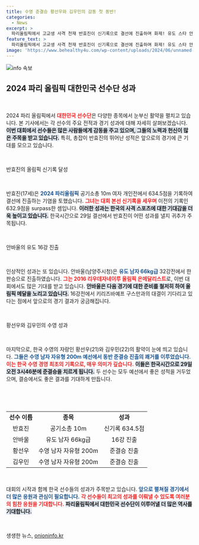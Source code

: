 ```yaml
---
title: 수영 준결승 황선우와 김우민의 감동 첫 동반!
categories:
  - News
excerpt: >
  파리올림픽에서 고교생 사격 천재 반효진이 신기록으로 결선에 진출하며 화제! 유도 스타 안바울과 수영의 황금 듀오 황선우, 김우민도 각각 16강과 준결승 진출로 한국의 기대를 높이고 있다.
feature_text: >
  파리올림픽에서 고교생 사격 천재 반효진이 신기록으로 결선에 진출하며 화제! 유도 스타 안바울과 수영의 황금 듀오 황선우, 김우민도 각각 16강과 준결승 진출로 한국의 기대를 높이고 있다.
image: 'https://www.behealthy4u.com/wp-content/uploads/2024/06/unnamed-file.png'
---
```


<p><img src="https://www.behealthy4u.com/wp-content/uploads/2024/06/unnamed-file.png" alt="info 속보" /></p>

<h2 data-ke-size="size26">2024 파리 올림픽 대한민국 선수단 성과</h2>

<p data-ke-size="size16">&nbsp;</p>

<p>2024 파리 올림픽에서 <b><span style="color: #ee2323;">대한민국 선수단</span></b>은 다양한 종목에서 눈부신 활약을 펼치고 있습니다. 본 기사에서는 각 선수의 주요 전적과 경기 성과에 대해 자세히 살펴보겠습니다. <b><span style="background-color: #21538527;">이번 대회에서 선수들은 많은 사람들에게 감동을 주고 있으며, 그들의 노력과 헌신이 많은 주목을 받고 있습니다.</span></b> 특히, 총잡이 반효진의 뛰어난 성적은 앞으로의 경기에 큰 기대를 모으고 있습니다.</p>

<p data-ke-size="size16">&nbsp;</p>

<p>반효진의 올림픽 신기록 달성</p>

<p data-ke-size="size16">&nbsp;</p>

<p>반효진(17세)은 <b><span style="color: #1a5490;">2024 파리올림픽</span></b> 공기소총 10m 여자 개인전에서 634.5점을 기록하여 결선에 진출하는 기염을 토했습니다. <b><span style="color: #ee2323;">그녀는 대회 본선 신기록을 세우며</span></b> 이전의 기록인 632.9점을 surpass한 셈입니다. <b><span style="background-color: #21538527;">이러한 성과는 한국의 사격 스포츠에 대한 기대감을 더욱 높이고 있습니다.</span></b> 한국시간으로 29일 결선에서 반효진이 어떤 성과를 낼지 귀추가 주목됩니다.</p>

<p data-ke-size="size16">&nbsp;</p>

<p>안바울의 유도 16강 진출</p>

<p data-ke-size="size16">&nbsp;</p>

<p>인상적인 성과는 또 있습니다. 안바울(남양주시청)은 <b><span style="color: #1a5490;">유도 남자 66kg급</span></b> 32강전에서 한판승으로 진출하였습니다. <b><span style="color: #ee2323;">그는 2016 리우데자네이루 올림픽 은메달리스트</span></b>로, 이번 대회에서도 많은 기대를 받고 있습니다. <b><span style="background-color: #21538527;">안바울은 다음 경기에 대한 준비를 철저히 하여 올림픽 메달을 노리고 있습니다.</span></b> 16강전에서 키리즈바예프 구스만과의 대결이 기다리고 있다는 점에서 앞으로의 경기 결과가 궁금해집니다.</p>

<p data-ke-size="size16">&nbsp;</p>

<p>황선우와 김우민의 수영 성과</p>

<p data-ke-size="size16">&nbsp;</p>

<p>마지막으로, 한국 수영의 자랑인 황선우(21)와 김우민(22)의 활약이 눈에 띄고 있습니다. <b><span style="color: #1a5490;">그들은 수영 남자 자유형 200m 예선에서 동반 준결승 진출의 쾌거를 이루었습니다.</span></b> <b><span style="color: #ee2323;">이는 한국 수영 경영 최초의 기록으로, 매우 의미가 깊습니다.</span></b> <b><span style="background-color: #21538527;">이들은 한국시간으로 29일 오전 3시46분에 준결승을 치르게 됩니다.</span></b> 두 선수는 모두 예선에서 좋은 성적을 거두었으며, 결승에서도 좋은 결과를 기대하게 만듭니다.</p>

<p data-ke-size="size16">&nbsp;</p>

<p><br></p>

<table>
    <tr>
        <td style="text-align: center; height: 17px;"><b>선수 이름</b></td>
        <td style="text-align: center; height: 17px;"><b>종목</b></td>
        <td style="text-align: center; height: 17px;"><b>성과</b></td>
    </tr>
    <tr>
        <td style="text-align: center; height: 17px;">반효진</td>
        <td style="text-align: center; height: 17px;">공기소총 10m</td>
        <td style="text-align: center; height: 17px;">신기록 634.5점</td>
    </tr>
    <tr>
        <td style="text-align: center; height: 17px;">안바울</td>
        <td style="text-align: center; height: 17px;">유도 남자 66kg급</td>
        <td style="text-align: center; height: 17px;">16강 진출</td>
    </tr>
    <tr>
        <td style="text-align: center; height: 17px;">황선우</td>
        <td style="text-align: center; height: 17px;">수영 남자 자유형 200m</td>
        <td style="text-align: center; height: 17px;">준결승 진출</td>
    </tr>
    <tr>
        <td style="text-align: center; height: 17px;">김우민</td>
        <td style="text-align: center; height: 17px;">수영 남자 자유형 200m</td>
        <td style="text-align: center; height: 17px;">준결승 진출</td>
    </tr>
</table>

<p data-ke-size="size16">&nbsp;</p>

<p>대회의 시작과 함께 한국 선수들의 성과가 주목받고 있습니다. <b><span style="color: #1a5490;">앞으로 펼쳐질 경기에서 더 많은 응원과 관심이 필요합니다.</span></b> <b><span style="color: #ee2323;">각 선수들이 최고의 성과를 이뤄낼 수 있도록 여러분의 힘찬 응원을 기대합니다.</span></b> <b><span style="background-color: #21538527;">파리올림픽에서 대한민국 선수단이 이루어낼 더 많은 역사를 기대합니다.</span></b></p>

<p data-ke-size="size16">&nbsp;</p>
생생한 뉴스, <a href="https://onioninfo.kr" rel="dofollow">onioninfo.kr</a>


